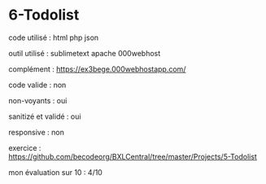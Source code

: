 # 6-Todolist

code utilisé : html php json

outil utilisé : sublimetext apache 000webhost

complément : https://ex3bege.000webhostapp.com/

code valide : non

non-voyants : oui

sanitizé et validé : oui

responsive : non

exercice : https://github.com/becodeorg/BXLCentral/tree/master/Projects/5-Todolist

mon évaluation sur 10 : 4/10
